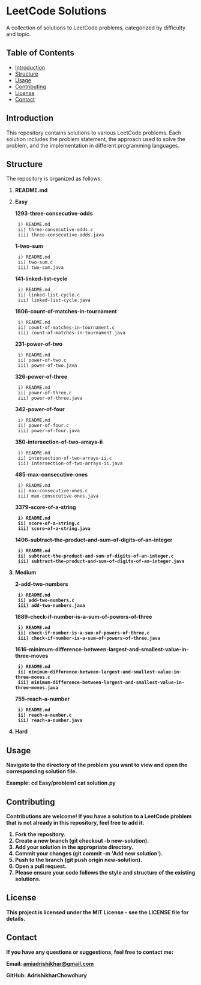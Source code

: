 # LeetCode Solutions

A collection of solutions to LeetCode problems, categorized by difficulty and topic.

## Table of Contents

- [Introduction](#introduction)
- [Structure](#structure)
- [Usage](#usage)
- [Contributing](#contributing)
- [License](#license)
- [Contact](#contact)

## Introduction

This repository contains solutions to various LeetCode problems. Each solution includes the problem statement, the approach used to solve the problem, and the implementation in different programming languages.

## Structure

The repository is organized as follows:

1. **README.md**

2. **Easy**

	<strong>1293-three-consecutive-odds</strong>

   		i) README.md
		ii) three-consecutive-odds.c
		iii) three-consecutive-odds.java 
	<strong>1-two-sum</strong>
 
		i) README.md
		ii) two-sum.c
		iii) two-sum.java
	<strong>141-linked-list-cycle</strong>

 		i) README.md
   		ii) linked-list-cycle.c
   		iii) linked-list-cycle.java
   	<strong>1806-count-of-matches-in-tournament</strong>

   		i) README.md
   		ii) count-of-matches-in-tournament.c
   		iii) count-of-matches-in-tournament.java
	<strong>231-power-of-two</strong>

   		i) README.md
   		ii) power-of-two.c
   		iii) power-of-two.java
   	<strong>326-power-of-three</strong>

		i) README.md
		ii) power-of-three.c
		iii) power-of-three.java
	<strong>342-power-of-four</strong>

 		i) README.md
   		ii) power-of-four.c
   		iii) power-of-four.java
	<strong>350-intersection-of-two-arrays-ii</strong>

 		i) README.md
   		ii) intersection-of-two-arrays-ii.c
   		iii) intersection-of-two-arrays-ii.java
   	<strong>485-max-consecutive-ones</strong>

   		i) README.md
   		ii) max-consecutive-ones.c
   		iii) max-consecutive-ones.java
   	<strong>3379-score-of-a-string</strpng>

		i) README.md
   		ii) score-of-a-string.c
   		iii) score-of-a-string.java
   	<strong>1406-subtract-the-product-and-sum-of-digits-of-an-integer</strong>

		i) README.md
		ii) subtract-the-product-and-sum-of-digits-of-an-integer.c
		iii) subtract-the-product-and-sum-of-digits-of-an-integer.java
4. **Medium**

   	<strong>2-add-two-numbers</strong>

		i) README.md
		ii) add-two-numbers.c
		iii) add-two-numbers.java

 	<strong>1889-check-if-number-is-a-sum-of-powers-of-three</strong>

  		i) README.md
   		ii) check-if-number-is-a-sum-of-powers-of-three.c
   		iii) check-if-number-is-a-sum-of-powers-of-three.java

   	<strong>1616-minimum-difference-between-largest-and-smallest-value-in-three-moves</strong>

		i) README.md
   		ii) minimum-difference-between-largest-and-smallest-value-in-three-moves.c
   		iii) minimum-difference-between-largest-and-smallest-value-in-three-moves.java
   	<strong>755-reach-a-number</strong>

		i) README.md
		ii) reach-a-number.c
		iii) reach-a-number.java
6. **Hard**

## Usage
Navigate to the directory of the problem you want to view and open the corresponding solution file.

Example:
cd Easy/problem1
cat solution.py

## Contributing

Contributions are welcome! If you have a solution to a LeetCode problem that is not already in this repository, feel free to add it.

1. Fork the repository.
2. Create a new branch (git checkout -b new-solution).
3. Add your solution in the appropriate directory.
4. Commit your changes (git commit -m 'Add new solution').
5. Push to the branch (git push origin new-solution).
6. Open a pull request.
7. Please ensure your code follows the style and structure of the existing solutions.

## License

This project is licensed under the MIT License - see the LICENSE file for details.

## Contact

If you have any questions or suggestions, feel free to contact me:

Email: amiadrishikhar@gmail.com

GitHub: AdrishikharChowdhury
